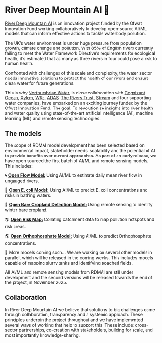# River Deep Mountain AI :ocean:
[River Deep Mountain AI](https://www.cognizant.com/us/en/industries/ocean/rdmai) is an innovation project funded by the Ofwat Innovation Fund working collaboratively to develop open-source AI/ML models that can inform effective actions to tackle waterbody pollution.  
  
The UK’s water environment is under huge pressure from population growth, climate change and pollution. With 85% of English rivers currently failing to meet the Water Framework Directive’s requirements for ecological health, it’s estimated that as many as three rivers in four could pose a risk to human health. 

Confronted with challenges of this scale and complexity, the water sector needs innovative solutions to protect the health of our rivers and ensure clean water for future generations. 

This is why [Northumbrian Water](https://www.nwl.co.uk/), in close collaboration with [Cognizant Ocean](https://www.cognizant.com/dk/en/industries/ocean), [Xylem](https://www.xylem.com/en-uk/), [WRc](https://www.wrcgroup.com/), [ADAS](https://adas.co.uk/), [The Rivers Trust](https://theriverstrust.org/), [Stream](https://www.streamwaterdata.co.uk/) and four supporting water companies, have embarked on an exciting journey funded by the Ofwat Innovation Fund. The goal: To revolutionise insights into river health and water quality using state-of-the-art artificial intelligence (AI), machine learning (ML) and remote sensing technologies.  

## The models
The scope of RDMAI model development has been selected based on environmental impact, stakeholder needs, scalability and the potential of AI to provide benefits over current approaches. As part of an early release, we have open sourced the first batch of AI/ML and remote sensing models. This includes: 

:cyclone: [**Open Flow Model:**](https://github.com/Cognizant-RDMAI/Open-Flow-Model) Using AI/ML to estimate daily mean river flow in ungauged rivers.

:ocean: [**Open E. coli Model:**](https://github.com/Cognizant-RDMAI/Open-Ecoli-Models) Using AI/ML to predict E. coli concentrations and risks in bathing waters.  

<!---
:globe_with_meridians: [**Open Slurry Tank Detection Model:**](https://github.com/Cognizant-RDMAI/Open-SlurryTanks-Detection-Model) Using computer vision and remote sensing to create novel datasets of circular slurry tanks.

--->
:ear_of_rice: [**Open Bare Cropland Detection Model:**](https://github.com/Cognizant-RDMAI/Open-Bare-Cropland-Detection-Model) Using remote sensing to identify winter bare cropland.

:earth_americas: [**Open Risk Map:**](https://github.com/Cognizant-RDMAI/Open-Risk-Map) Collating catchment data to map pollution hotspots and risk areas.  

:earth_americas: [**Open Orthophosphate Model:**](https://github.com/Cognizant-RDMAI/Open-Orthophosphate-Model) Using AI/ML to predict Orthophosphate concentrations.

:eyes: More models coming soon... We are working on several other models in parallel, which will be released in the coming weeks. This includes models capable of mapping slurry tanks and identifying poached fields.

All AI/ML and remote sensing models from RDMAI are still under development and the second versions will be released towards the end of the project, in November 2025. 

## Collaboration
In River Deep Mountain AI we believe that solutions to big challenges come through collaboration, transparency and a systemic approach. These principles underpin the project throughout and we have implemented several ways of working that help to support this. These include; cross-sector partnerships, co-creation with stakeholders, building for scale, and most importantly knowledge-sharing. 
